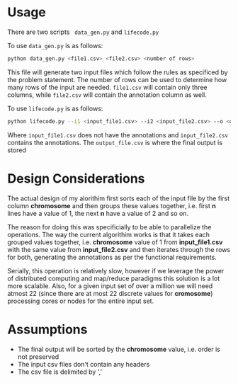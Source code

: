 # Usage

There are two scripts ``` data_gen.py``` and ```lifecode.py```

To use ```data_gen.py``` is as follows:
```sh
python data_gen.py <file1.csv> <file2.csv> <number of rows>
```
This file will generate two input files which follow the rules as specificed by the problem statement. The number of rows can be used to determine how many rows of the input are needed. ```file1.csv``` will contain only three columns, while ```file2.csv``` will contain the annotation column as well.

To use ```lifecode.py``` is as follows:
```sh
python lifecode.py --i1 <input_file1.csv> --i2 <input_file2.csv> --o <output_file.csv>
```
Where ```input_file1.csv``` does not have the annotations and ```input_file2.csv``` contains the annotations. The ```output_file.csv``` is where the final output is stored

# Design Considerations

The actual design of my alorithim first sorts each of the input file by the first column **chromosome** and then groups these values together, i.e. first **n** lines have a value of 1, the next **n** have a value of 2 and so on.

The reason for doing this was specificially to be able to parallelize the operations. The way the current algorithim works is that it takes each grouped values together, i.e. **chromosome** value of 1 from **input_file1.csv** with the same value from **input_file2.csv** and then iterates through the rows for both, generating the annotations as per the functional requirements.

Serially, this operation is relatively slow, however if we leverage the power of distributed computing and map/reduce paradigms this solution is a lot more scalable. Also, for a given input set of over  a million we will need atmost 22 (since there are at most 22 discrete values for **cromosome**) processing cores or nodes for the entire input set.

# Assumptions

- The final output will be sorted by the **chromosome** value, i.e. order is not preserved
- The input csv files don't contain any headers
- The csv file is delimited by ','